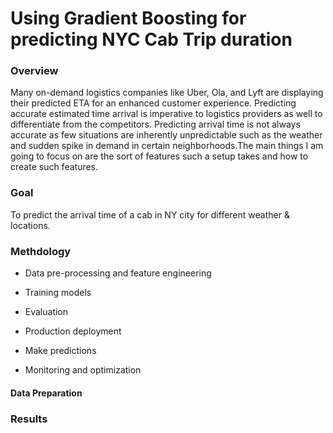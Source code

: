 # Using Gradient Boosting for predicting NYC Cab Trip duration
### Overview 
Many on-demand logistics companies like Uber, Ola, and Lyft are displaying their predicted ETA for an enhanced customer experience. Predicting accurate estimated time arrival is imperative to logistics providers as well to differentiate from the competitors. Predicting arrival time is not always accurate as few situations are inherently unpredictable such as the weather and sudden spike in demand in certain neighborhoods.The main things I am going to focus on are the sort of features such a setup takes and how to create such features. 


### Goal
To predict the arrival time of a cab in NY city for different weather & locations.

### Methdology
* Data pre-processing and feature engineering

* Training models

* Evaluation

* Production deployment

* Make predictions

* Monitoring and optimization

#### Data Preparation

### Results
